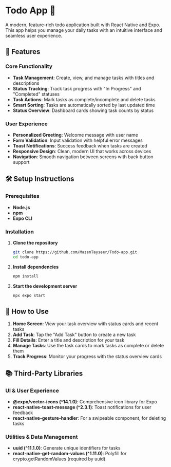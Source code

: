 # Todo App 📝

A modern, feature-rich todo application built with React Native and Expo. This app helps you manage your daily tasks with an intuitive interface and seamless user experience.

## 🚀 Features

### Core Functionality
- **Task Management**: Create, view, and manage tasks with titles and descriptions
- **Status Tracking**: Track task progress with "In Progress" and "Completed" statuses
- **Task Actions**: Mark tasks as complete/incomplete and delete tasks
- **Smart Sorting**: Tasks are automatically sorted by last updated time
- **Status Overview**: Dashboard cards showing task counts by status

### User Experience
- **Personalized Greeting**: Welcome message with user name
- **Form Validation**: Input validation with helpful error messages
- **Toast Notifications**: Success feedback when tasks are created
- **Responsive Design**: Clean, modern UI that works across devices
- **Navigation**: Smooth navigation between screens with back button support

## 🛠 Setup Instructions

### Prerequisites
- **Node.js**
- **npm**
- **Expo CLI**

### Installation

1. **Clone the repository**
   ```bash
   git clone https://github.com/MazenTayseer/Todo-app.git
   cd todo-app
   ```

2. **Install dependencies**
   ```bash
   npm install
   ```

3. **Start the development server**
   ```bash
   npx expo start
   ```

## 📱 How to Use

1. **Home Screen**: View your task overview with status cards and recent tasks
2. **Add Task**: Tap the "Add Task" button to create a new task
3. **Fill Details**: Enter a title and description for your task
4. **Manage Tasks**: Use the task cards to mark tasks as complete or delete them
5. **Track Progress**: Monitor your progress with the status overview cards

## 📚 Third-Party Libraries

### UI & User Experience
- **@expo/vector-icons (^14.1.0)**: Comprehensive icon library for Expo
- **react-native-toast-message (^2.3.1)**: Toast notifications for user feedback
- **react-native-gesture-handler**: For a swipeable component, for deleting tasks

### Utilities & Data Management
- **uuid (^11.1.0)**: Generate unique identifiers for tasks
- **react-native-get-random-values (^1.11.0)**: Polyfill for crypto.getRandomValues (required by uuid)

